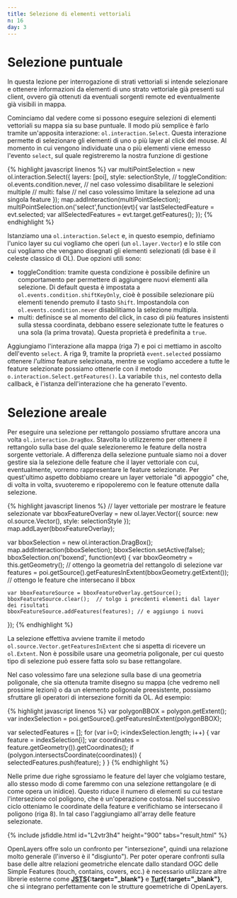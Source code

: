 ```yaml
---
title: Selezione di elementi vettoriali
n: 16
day: 3
---
```

Selezione puntuale
==================
In questa lezione per interrogazione di strati vettoriali si intende selezionare e ottenere informazioni da elementi di uno strato vettoriale già presenti sul client, ovvero già ottenuti da eventuali sorgenti remote ed eventualmente già visibili in mappa.

Cominciamo dal vedere come si possono eseguire selezioni di elementi vettoriali su mappa sia su base puntuale. Il modo più semplice è farlo tramite un'apposita interazione: `ol.interaction.Select`.
Questa interazione permette di selezionare gli elementi di uno o più layer al click del mouse. Al momento in cui vengono individuate una o più elementi viene emesso l'evento `select`, sul quale registreremo la nostra funzione di gestione

{% highlight javascript linenos %}
var multiPointSelection = new ol.interaction.Select({
    layers: [poi],
    style: selectionStyle,
    // toggleCondition: ol.events.condition.never, // nel caso volessimo disabilitare le selezioni multiple
    // multi: false // nel caso volessimo limitare la selezione ad una singola feature
});
map.addInteraction(multiPointSelection);
multiPointSelection.on('select',function(evt){
    var lastSelectedFeature = evt.selected;
    var allSelectedFeatures = evt.target.getFeatures();
});
{% endhighlight %}

Istanziamo una `ol.interaction.Select` e, in questo esempio, definiamo l'unico layer su cui vogliamo che operi (un `ol.layer.Vector`) e lo stile con cui vogliamo che vengano disegnati gli elementi selezionati (di base è il celeste classico di OL).
Due opzioni utili sono:

* toggleCondition: tramite questa condizione è possibile definire un comportamento per permettere di aggiungere nuovi elementi alla selezione. Di default questa è impostata a `ol.events.condition.shiftKeyOnly`, cioè è possibile selezionare più elementi tenendo premuto il tasto `Shift`. Impostandola con `ol.events.condition.never` disabilitiamo la selezione multipla.
* multi: definisce se al momento del click, in caso di più features insistenti sulla stessa coordinata, debbano essere selezionate tutte le features o una sola (la prima trovata). Questa proprietà è predefinita a `true`.

Aggiungiamo l'interazione alla mappa (riga 7) e poi ci mettiamo in ascolto dell'evento `select`. A riga 9, tramite la proprietà `event.selected` possiamo ottenere *l'ultima* feature selezionata, mentre se vogliamo accedere a tutte le feature selezionate possiamo ottenerle con il metodo `o.interaction.Select.getFeatures()`. La variabile `this`, nel contesto della callback, è l'istanza dell'interazione che ha generato l'evento.

Selezione areale
================
Per eseguire una selezione per rettangolo possiamo sfruttare ancora una volta `ol.interaction.DragBox`. Stavolta lo utilizzeremo per ottenere il rettangolo sulla base del quale selezioneremo le feature della nostra sorgente vettoriale.
A differenza della selezione puntuale siamo noi a dover gestire sia la selezione delle feature che il layer vettoriale con cui, eventualmente, vorremo rappresentare le feature selezionate. 
Per quest'ultimo aspetto dobbiamo creare un layer vettoriale "di appoggio" che, di volta in volta, svuoteremo e ripopoleremo con le feature ottenute dalla selezione.

{% highlight javascript linenos %}
// layer vettoriale per mostrare le feature selezionate
var bboxFeatureOverlay = new ol.layer.Vector({
    source: new ol.source.Vector(),
    style: selectionStyle
});
map.addLayer(bboxFeatureOverlay);

var bboxSelection = new ol.interaction.DragBox();
map.addInteraction(bboxSelection);
bboxSelection.setActive(false);
bboxSelection.on('boxend', function(evt) {
    var bboxGeometry = this.getGeometry(); // ottengo la geometria del rettangolo di selezione
    var features = poi.getSource().getFeaturesInExtent(bboxGeometry.getExtent()); // ottengo le feature che intersecano il bbox
    
    var bboxFeatureSource = bboxFeatureOverlay.getSource();
    bboxFeatureSource.clear();  // tolgo i precdenti elementi dal layer dei risultati
    bboxFeatureSource.addFeatures(features); // e aggiungo i nuovi
});
{% endhighlight %}

La selezione effettiva avviene tramite il metodo `ol.source.Vector.getFeaturesInExtent` che si aspetta di ricevere un `ol.Extent`. Non è possibile usare una geometria poligonale, per cui questo tipo di selezione può essere fatta solo su base rettangolare.

Nel caso volessimo fare una selezione sulla base di una geometria poligonale, che sia ottenuta tramite disegno su mappa (che vedremo nell prossime lezioni) o da un elemento poligonale preesistente, possiamo sfruttare gli operatori di intersezione forniti da OL. Ad esempio:

{% highlight javascript linenos %}
var polygonBBOX = polygon.getExtent();
var indexSelection = poi.getSource().getFeaturesInExtent(polygonBBOX);

var selectedFeatures = [];
for (var i=0; i<indexSelection.length; i++) {
    var feature = indexSelection[i];
    var coordinates = feature.getGeometry()).getCoordinates();
    if (polygon.intersectsCoordinate(coordinates)) {
        selectedFeatures.push(feature);
    }
}
{% endhighlight %}

Nelle prime due righe sgrossiamo le feature del layer che volgiamo testare, allo stesso modo di come faremmo con una selezione rettangolare (e di come opera un inidice). Questo riduce il numero di elementi su cui testare l'intersezione col poligono, che è un'operazione costosa.
Nel successivo ciclo otteniamo le coordinate della feature e verifichiamo se intersecano il poligono (riga 8). In tal caso l'aggiungiamo all'array delle feature selezionate.

{% include jsfiddle.html id="L2vtr3h4" height="900" tabs="result,html" %}

OpenLayers offre solo un confronto per "intersezione", quindi una relazione molto generale (l'inverso è il "disgiunto"). Per poter operare confronti sulla base delle altre relazioni geometriche elencate dallo standard OGC delle Simple Features (touch, contains, covers, ecc.) è necessario utilizzare altre librerie esterne come **[JSTS](http://bjornharrtell.github.io/jsts/){:target="_blank"}** e **[Turf](http://turfjs.org/){:target="_blank"}**, che si integrano perfettamente con le strutture goemetriche di OpenLayers.